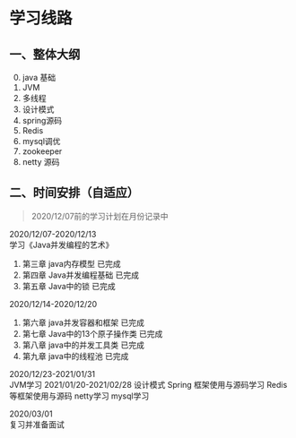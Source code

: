 # 学习线路
## 一、整体大纲
0. java 基础
1. JVM
2. 多线程
3. 设计模式
4. spring源码
5. Redis
6. mysql调优
7. zookeeper
8. netty 源码  

## 二、时间安排（自适应） 
> 2020/12/07前的学习计划在月份记录中   

2020/12/07-2020/12/13   
学习《Java并发编程的艺术》  
1. 第三章 java内存模型  已完成
2. 第四章 Java并发编程基础  已完成
3. 第五章 Java中的锁   已完成  

2020/12/14-2020/12/20  
1. 第六章 java并发容器和框架     已完成  
2. 第七章 Java中的13个原子操作类     已完成  
3. 第八章 java中的并发工具类     已完成  
4. 第九章 java中的线程池   已完成  
 
2020/12/23-2021/01/31  
JVM学习
2021/01/20-2021/02/28
设计模式
Spring 框架使用与源码学习
Redis等框架使用与源码
netty学习
mysql学习

2020/03/01  
复习并准备面试  




